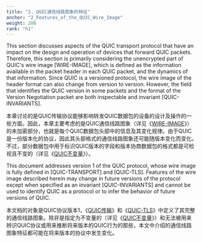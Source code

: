 ```yaml
---
title: "2. QUIC通信线路图象的特征"
anchor: "2_Features_of_the_QUIC_Wire_Image"
weight: 200
rank: "h1"
---
```


This section discusses aspects of the QUIC transport protocol that have an impact on the design and operation of devices that forward QUIC packets. Therefore, this section is primarily considering the unencrypted part of QUIC's wire image [WIRE-IMAGE], which is defined as the information available in the packet header in each QUIC packet, and the dynamics of that information. Since QUIC is a versioned protocol, the wire image of the header format can also change from version to version. However, the field that identifies the QUIC version in some packets and the format of the Version Negotiation packet are both inspectable and invariant [QUIC-INVARIANTS].

本章讨论的是QUIC传输协议能够影响转发QUIC数据包的设备的设计及操作的一些方面。因此，本章主要考虑的是QUIC通信线路图象（详见《[WIRE-IMAGE]()》）的未加密部分，也就是每个QUIC数据包头部中的信息及其变化规律。由于QUIC是一份版本化的协议，因此其头部格式的通信线路图象还可能随版本变化而变化。不过，部分数据包中用于标识QUIC版本的字段和版本协商数据包的格式都是可检视且不变的（详见《[QUIC不变量]()》）。

This document addresses version 1 of the QUIC protocol, whose wire image is fully defined in [QUIC-TRANSPORT] and [QUIC-TLS]. Features of the wire image described herein may change in future versions of the protocol except when specified as an invariant [QUIC-INVARIANTS] and cannot be used to identify QUIC as a protocol or to infer the behavior of future versions of QUIC.

本文档的对象是QUIC协议版本1，《[QUIC传输]()》和《[QUIC-TLS]()》中定义了其完整的通信线路图象。除非是指定为不变量的（详见《[QUIC不变量]()》）和无法被用来辨识QUIC协议或用来推断将来版本的QUIC行为的那些，本文中介绍的通信线路图象特征都可能在将来版本的协议中发生变化。

